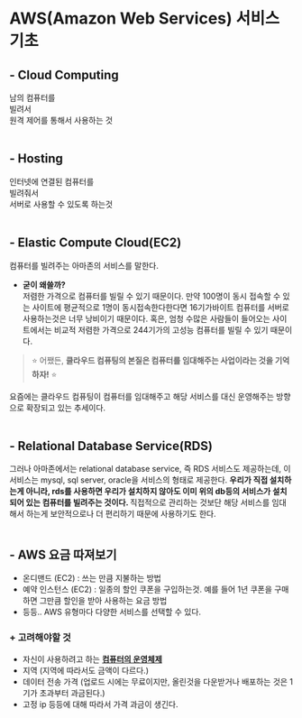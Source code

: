 
# AWS(Amazon Web Services) 서비스 기초

## - Cloud Computing
남의 컴퓨터를 <br>
빌려서 <br>
원격 제어를 통해서 사용하는 것
<br><br>
## - Hosting
인터넷에 연결된 컴퓨터를<br>
빌려줘서<br>
서버로 사용할 수 있도록 하는것
<br><br>
## - Elastic Compute Cloud(EC2)
컴퓨터를 빌려주는 아마존의 서비스를 말한다.
 * <b>굳이 왜쓸까?</b>  <br>
 저렴한 가격으로 컴퓨터를 빌릴 수 있기 때문이다.
만약 100명이 동시 접속할 수 있는 사이트에 평균적으로 1명이 동시접속한다한다면 16기가바이트 컴퓨터를 서버로 사용하는것은 너무 낭비이기 때문이다. 혹은, 엄청 수많은 사람들이 들어오는 사이트에서는 비교적 저렴한 가격으로 244기가의 고성능 컴퓨터를 빌릴 수 있기 때문이다.

 >:star: 어쨌든, <b>클라우드 컴퓨팅의 본질은 컴퓨터를 임대해주는 사업이라는 것을 기억하자!</b> :star:

 요즘에는 클라우드 컴퓨팅이 컴퓨터를 임대해주고 해당 서비스를 대신 운영해주는 방향으로 확장되고 있는 추세이다.
<br><br>
## - Relational Database Service(RDS)
그러나 아마존에서는 relational database service, 즉 RDS 서비스도 제공하는데, 이 서비스는 mysql, sql server, oracle을 서비스의 형태로 제공한다. <b>우리가 직접 설치하는게 아니라, rds를 사용하면 우리가 설치하지 않아도 이미 위의 db등의 서비스가 설치되어 있는 컴퓨터를 빌려주는 것이다. </b> 직접적으로 관리하는 것보단 해당 서비스를 임대해서 하는게 보안적으로나 더 편리하기 때문에 사용하기도 한다.
<br><br>
## - AWS 요금 따져보기
* 온디맨드 (EC2) : 쓰는 만큼 지불하는 방법
* 예약 인스턴스 (EC2) : 일종의 할인 쿠폰을 구입하는것. 예를 들어 1년 쿠폰을 구매하면 그만큼 할인을 받아 사용하는 요금 방법
* 등등.. AWS 유형마다 다양한 서비스를 선택할 수 있다.

 ### + 고려해야할 것 <br>
 + 자신이 사용하려고 하는 **<u>컴퓨터의 운영체제</u>**
 + 지역 (지역에 따라서도 금액이 다르다.)
 + 데이터 전송 가격 (업로드 시에는 무료이지만, 올린것을 다운받거나 배포하는 것은 1기가 초과부터 과금된다.)
 + 고정 ip 등등에 대해 따라서 가격 과금이 생긴다.

